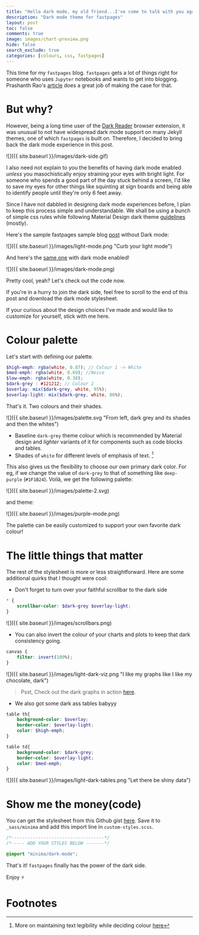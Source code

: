 ```yaml
---
title: "Hello dark mode, my old friend...I've come to talk with you again"
description: "Dark mode theme for fastpages"
layout: post
toc: false
comments: true
image: images/chart-preview.png
hide: false
search_exclude: true
categories: [colours, css, fastpages]
---
```



This time for my `fastpages` blog. `fastpages` gets a lot of things right for someone who uses `Jupyter` notebooks and wants to get into blogging. Prashanth Rao's [article](https://prrao87.github.io/blog/blogging-for-data-scientists/) does a great job of making the case for that.

# But why?

However, being a long time user of the [Dark Reader](https://darkreader.org/) browser extension, it was unusual to not have widespread dark mode support on many Jekyll themes, one of which `fastpages` is built on. Therefore, I decided to bring back the dark mode experience in this post.

![]({{ site.baseurl }}/images/dark-side.gif)

I also need not explain to you the benefits of having dark mode enabled *unless* you masochistically enjoy straining your eyes with bright light. For someone who spends a good part of the day stuck behind a screen, I'd like to save my eyes for other things like squinting at sign boards and being able to identify people until they're only 6 feet away.

Since I have not dabbled in designing dark mode experiences before, I plan to keep this process simple and understandable. We shall be using a bunch of simple css rules while following Material Design dark theme [guidelines](https://material.io/design/color/dark-theme.html) (mostly).

Here's the sample fastpages sample blog [post](https://fastpages.fast.ai/jupyter/2020/02/20/test.html) without Dark mode: 

![]({{ site.baseurl }}/images/light-mode.png "Curb your light mode")

And here's the [same one](http://prudhvirampey.com/new_blog/jupyter/2020/02/20/test.html) with dark mode enabled!

![]({{ site.baseurl }}/images/dark-mode.png)

Pretty cool, yeah? Let's check out the code now.

If you're in a hurry to join the dark side, feel free to scroll to the end of this post and download the dark mode stylesheet.

If your curious about the design choices I've made and would like to customize for yourself, stick with me here.

# Colour palette

Let's start with defining our palette.

```scss
$high-emph: rgba(white, 0.87); // Colour 1 -> White
$med-emph: rgba(white, 0.69); //Noice
$low-emph: rgba(white, 0.38);
$dark-grey : #121212; // Colour 2
$overlay: mix($dark-grey, white, 95%);
$overlay-light: mix($dark-grey, white, 86%);
```

That's it. Two colours and their shades.

![]({{ site.baseurl }}/images/palette.svg "From left, dark grey and its shades and then the whites")

- Baseline `dark-grey` theme colour which is recommended by Material design and *lighter* variants of it for components such as code blocks and tables.
- Shades of `white` for different levels of emphasis of text. [^1]

This also gives us the flexibility to choose *our own* primary dark color. For eg, if we change the value of `dark-grey` to that of something like `deep-purple` (`#1F1B24`). Voilà, we get the following palette:

![]({{ site.baseurl }}/images/palette-2.svg)

and theme:

![]({{ site.baseurl }}/images/purple-mode.png)

The palette can be easily customized to support your own favorite dark colour!

# The little things that matter

The rest of the stylesheet is more or less straightforward. Here are some additional quirks that I thought were cool:

- Don't forget to turn over your faithful scrollbar to the dark side  
  
```scss
* {
    scrollbar-color: $dark-grey $overlay-light;
}
```


![]({{ site.baseurl }}/images/scrollbars.png)


- You can also invert the colour of your charts and plots to keep that dark consistency going.  
  
```scss
canvas {
    filter: invert(100%);
}
```

![]({{ site.baseurl }}/images/light-dark-viz.png "I like my graphs like I like my chocolate, dark")

> Psst, Check out the dark graphs in action [here](http://prudhvirampey.com/new_blog/jupyter/2020/02/20/test.html#Example-1:-DropDown).


- We also got some dark ass tables babyyy  

```scss
table th{
    background-color: $overlay;
    border-color: $overlay-light;
    color: $high-emph;
}

table td{
    background-color: $dark-grey;
    border-color: $overlay-light;
    color: $med-emph;
}
```

![]({{ site.baseurl }}/images/light-dark-tables.png "Let there be shiny data")


# Show me the money(code)

You can get the stylesheet from this Github gist [here](https://gist.github.com/prampey/aac8f8436827ea09f53a67873142706c). Save it to `_sass/minima` and add this import line in `custom-styles.scss`.

```scss
/*-----------------------------------*/
/*----- ADD YOUR STYLES BELOW -------*/

@import "minima/dark-mode";
```

That's it! `fastpages` finally has the power of the dark side.

Enjoy ⚡

# Footnotes

[^1]: More on maintaining text legibility while deciding colour [here](https://material.io/design/color/text-legibility.html#legibility-standards)
